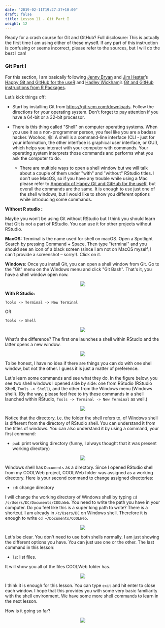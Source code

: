 ```yaml
---
date: "2019-02-11T19:27:37+10:00"
draft: false
title: Lesson 11 - Git Part I
weight: 12
---
```


Ready for a crash course for Git and GitHub? Full disclosure: This is actually the first time I am using either of these myself. If any part of this instruction is confusing or seems incorrect, please refer to the sources, but I will do the best I can!

### Git Part I


For this section, I am basically following [Jenny Bryan](https://jennybryan.org/) and [Jim Hester](https://www.jimhester.com/)’s [Happy Git and GitHub for the useR](https://happygitwithr.com/) and [Hadley Wickham](http://hadley.nz/)’s [Git and GitHub instructions from R Packages](http://r-pkgs.had.co.nz/git.html#git-init). 

Let’s kick things off:       

- Start by installing Git from <https://git-scm.com/downloads>. Follow the directions for your operating system. Don't forget to pay attention if you have a 64-bit or a 32-bit processor.

- There is this thing called "Shell" on computer operating systems. When you use it as a non-programmer person, you feel like you are a badass hacker. Woohoo, :satisfied:! A shell is a command-line interface (CLI - just for your information, the other interface is graphical user interface, or GUI), which helps you interact with your computer with commands. Your operating system interprets those commands and performs what you ask the computer to do.    

   + There are multiple ways to open a shell window but we will talk about a couple of them under "with" and "without" RStudio titles.   I don't use MacOS, so if you have any trouble while using a Mac please refer to [Appendix of Happy Git and GitHub for the useR](https://happygitwithr.com/shell.html#shell), but overall the commands are the same. It is enough to use just one of the shell windows, but I would like to show you different options while introducing some commands. 

__Without R studio :__

Maybe you won’t be using Git without RStudio but I think you should learn that Git is not a part of RStudio. You can use it for other projects without RStudio.
  
__MacOS:__ Terminal is the name used for shell on macOS. Open a Spotlight Search by pressing Command + Space. Then type "terminal" and you should see an icon of a black screen (since I am not on MacOS myself, I can’t provide a screenshot – sorry!). Click on it.    

__Windows:__ Once you install Git, you can open a shell window from Git. Go to the "Git" menu on the Windows menu and click "Git Bash". That's it, you have a shell window open now.

  <p align="center">
  <img src="/img/25_deploy5.png">
  </p>

__With R Studio:__ 

`Tools -> Terminal -> New Terminal` 

  OR

`Tools -> Shell` 

  <p align="center">
  <img src="/img/25_deploy6.png">
  </p>

What's the difference? The first one launches a shell within RStudio and the latter opens a new window.

  <p align="center">
  <img src="/img/25_deploy7.png">
  </p>

To be honest, I have no idea if there are things you can do with one shell window, but not the other. I guess it is just a matter of preference. 

Let's learn some commands and see what they do. In the figure below, you see two shell windows I opened side by side: one from RStudio (RStudio Shell, `Tools -> Shell`), and the other from the Windows menu (Windows shell). (By the way, please feel free to try these commands in a shell launched within RStudio, `Tools -> Terminal -> New Terminal` as well.) 

  <p align="center">
  <img src="/img/25_deploy8.png">
  </p>

Notice that the directory, i.e. the folder the shell refers to, of Windows shell is different from the directory of RStudio shell. You can understand it from the titles of windows. You can also understand it by using a command, your first command:

- `pwd`: print working directory (funny, I always thought that it was present working directory)

 <p align="center">
<img src="/img/25_deploy9.png">
</p>

Windows shell has `Documents` as a directory. Since I opened RStudio shell from my COOLWeb project, COOLWeb folder was assigned as a working directory. Here is your second command to change assigned directories: 

- `cd`: change directory 

I will change the working directory of Windows shell by typing `cd /c/Users/DC/Documents/COOLWeb`. You need to write the path you have in your computer. Do you feel like this is a super long path to write? There is a shortcut. I am already in `/c/Users/DC` on Windows shell. Therefore it is enough to write `cd ~/Documents/COOLWeb`.

  <p align="center">
  <img src="/img/26_deploy10.png">
  </p>
  
Let's be clear. You don't need to use both shells normally. I am just showing the different options you have. You can just use one or the other. The last command in this lesson:

- `ls`: list files. 

It will show you all of the files COOLWeb folder has.

  <p align="center">
  <img src="/img/26_deploy11.png">
  </p>

I think it is enough for this lesson. You can type `exit` and hit enter to close each window. I hope that this provides you with some very basic familiarity with the shell environment. We have some more shell commands to learn in the next lesson. 

How is it going so far?

  <p align="center">
    <img src="https://media.giphy.com/media/MHTYoP3edbbfW/giphy.gif">
  </p>
